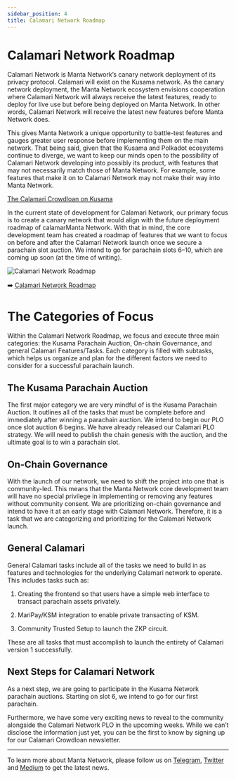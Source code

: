 ```yaml
---
sidebar_position: 4
title: Calamari Network Roadmap
---
```


# Calamari Network Roadmap

Calamari Network is Manta Network’s canary network deployment of its privacy protocol. Calamari will exist on the Kusama network. As the canary network deployment, the Manta Network ecosystem envisions cooperation where Calamari Network will always receive the latest features, ready to deploy for live use but before being deployed on Manta Network. In other words, Calamari Network will receive the latest new features before Manta Network does.

This gives Manta Network a unique opportunity to battle-test features and gauges greater user response before implementing them on the main network. That being said, given that the Kusama and Polkadot ecosystems continue to diverge, we want to keep our minds open to the possibility of Calamari Network developing into possibly its product, with features that may not necessarily match those of Manta Network. For example, some features that make it on to Calamari Network may not make their way into Manta Network.

[The Calamari Crowdloan on Kusama](/docs/calamari/Intro)

In the current state of development for Calamari Network, our primary focus is to create a canary network that would align with the future deployment roadmap of calamarManta Network. With that in mind, the core development team has created a roadmap of features that we want to focus on before and after the Calamari Network launch once we secure a parachain slot auction. We intend to go for parachain slots 6–10, which are coming up soon (at the time of writing).

![Calamari Network Roadmap](/img/calamari_network_roadmap.png)

➡️ [Calamari Network Roadmap](https://emphasized-seed-161.notion.site/3b1b61e0aee8484396d674f4653e0813?v=451a4ad2105d4f9cb35fb74680359c1d)

# The Categories of Focus

Within the Calamari Network Roadmap, we focus and execute three main categories: the Kusama Parachain Auction, On-chain Governance, and general Calamari Features/Tasks. Each category is filled with subtasks, which helps us organize and plan for the different factors we need to consider for a successful parachain launch.

## The Kusama Parachain Auction

The first major category we are very mindful of is the Kusama Parachain Auction. It outlines all of the tasks that must be complete before and immediately after winning a parachain auction. We intend to begin our PLO once slot auction 6 begins. We have already released our Calamari PLO strategy. We will need to publish the chain genesis with the auction, and the ultimate goal is to win a parachain slot.

## On-Chain Governance

With the launch of our network, we need to shift the project into one that is community-led. This means that the Manta Network core development team will have no special privilege in implementing or removing any features without community consent. We are prioritizing on-chain governance and intend to have it at an early stage with Calamari Network. Therefore, it is a task that we are categorizing and prioritizing for the Calamari Network launch.

## General Calamari

General Calamari tasks include all of the tasks we need to build in as features and technologies for the underlying Calamari network to operate. This includes tasks such as:

1. Creating the frontend so that users have a simple web interface to transact parachain assets privately.

2. MariPay/KSM integration to enable private transacting of KSM.

3. Community Trusted Setup to launch the ZKP circuit.

These are all tasks that must accomplish to launch the entirety of Calamari version 1 successfully.

## Next Steps for Calamari Network

As a next step, we are going to participate in the Kusama Network parachain auctions. Starting on slot 6, we intend to go for our first parachain.

Furthermore, we have some very exciting news to reveal to the community alongside the Calamari Network PLO in the upcoming weeks. While we can’t disclose the information just yet, you can be the first to know by signing up for our Calamari Crowdloan newsletter.

---

To learn more about Manta Network, please follow us on [Telegram](https://t.me/mantanetwork), [Twitter](https://twitter.com/mantanetwork) and [Medium](https://mantanetwork.medium.com) to get the latest news.
